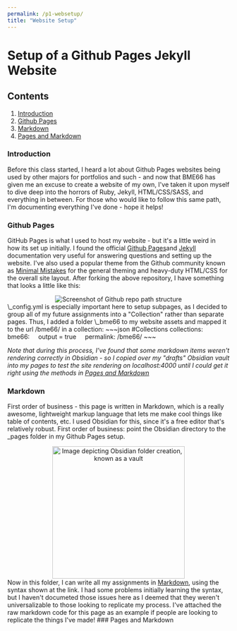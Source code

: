 ```yaml
---
permalink: /p1-websetup/
title: "Website Setup"
---
```

# Setup of a Github Pages Jekyll Website

## Contents
1. [Introduction](#Introduction)
2. [Github Pages](#GithubPages)
3. [Markdown](#Markdown)
4. [Pages and Markdown](#PagesMarkdown)

### Introduction <a name="Introduction"/> 
Before this class started, I heard a lot about Github Pages websites being used by other majors for portfolios and such - and now that BME66 has given me an excuse to create a website of my own, I've taken it upon myself to dive deep into the horrors of Ruby, Jekyll, HTML/CSS/SASS, and everything in between. For those who would like to follow this same path, I'm documenting everything I've done - hope it helps!
<a name="GithubPages"></a>
### Github Pages 

GitHub Pages is what I used to host my website - but it's a little weird in how its set up initially. I found the official [Github Pages](https://docs.github.com/en/pages)and [Jekyll](https://jekyllrb.com/docs/) documentation very useful for answering questions and setting up the website. I've also used a popular theme from the Github community known as [Minimal Mistakes]("https://github.com/mmistakes/minimal-mistakes") for the general theming and heavy-duty HTML/CSS for the overall site layout. After forking the above repository, I have something that looks a little like this: 
<center>
<image src="\juicetin.github.io\assets\images\P1\GithubRepo.jpg" alt="Screenshot of Github repo path structure"/>
</center>
\_config.yml is especially important here to setup subpages, as I decided to group all of my future assignments into a "Collection" rather than separate pages. Thus, I added a folder \_bme66 to my website assets and mapped it to the url /bme66/ in a collection:
~~~json
#Collections
collections:
  bme66:
    output = true
    permalink: /bme66/
~~~

_Note that during this process, I've found that some markdown items weren't rendering correctly in Obsidian - so I copied over my "drafts" Obsidian vault into my pages to test the site rendering on localhost:4000 until I could get it right using the methods in [Pages and Markdown](#PagesMarkdown)_

### Markdown <a name="Markdown"/>
First order of business - this page is written in Markdown, which is a really awesome, lightweight markup language that lets me make cool things like table of contents, etc. I used Obsidian for this, since it's a free editor that's relatively robust. First order of business: point the Obsidian directory to the \_pages folder in my Github Pages setup. 
<center>
<image src=""\juicetin.github.io\assets\images\P1\ObsidianVault.jpg"" alt="Image depicting Obsidian folder creation, known as a vault" width="300"/>
</center>
Now in this folder, I can write all my assignments in <a href="https://www.markdownguide.org/basic-syntax/">Markdown</a>, using the syntax shown at the link. I had some problems initially learning the syntax, but I haven't documeted those issues here as I deemed that they weren't universalizable to those looking to replicate my process. I've attached the raw markdown code for this page as an example if people are looking to replicate the things I've made!
<a name = "PagesMarkdown"/>
### Pages and Markdown 